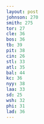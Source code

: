 ```yaml
---
layout: post
johnson: 270
smith: 275
tor: 27
cle: 36
bos: 36
tb: 39
pit: 38
cin: 26
stl: 33
atl: 35
bal: 44
kc: 36
nyy: 38
laa: 33
sd: 25
wsh: 32
phi: 31
lad: 36
---
```

